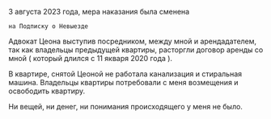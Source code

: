 3 августа 2023 года, мера наказания была сменена 

    на Подписку о Невыезде

Адвокат Цеона выступив посредником, между мной и арендадателем, 
так как владельцы предыдущей квартиры, расторгли договор 
аренды со мной ( который длился с 11 якваря 2020 года ).

В квартире, снятой Цеоной не работала 
канализация и стиральная машина. Владельцы квартиры 
потребовали с меня возмещения и освободить квартиру.

Ни вещей, ни денег, ни понимания происходящего у меня не было.
